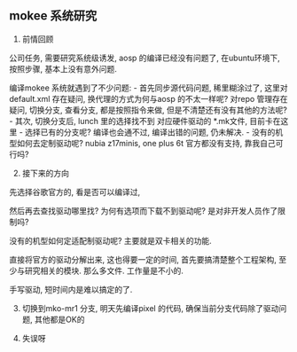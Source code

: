 
## mokee 系统研究

1. 前情回顾

公司任务, 需要研究系统级诱发, aosp 的编译已经没有问题了,  在ubuntu环境下, 按照步骤, 基本上没有意外问题.  

编译mokee 系统就遇到了不少问题:
    - 首先同步源代码问题, 稀里糊涂过了, 这里对default.xml 存在疑问, 换代理的方式为何与aosp 的不太一样呢? 对repo 管理存在疑问, 切换分支, 查看分支, 都是按照指令来做, 但是不清楚还有没有其他的方法呢? 
    - 其次, 切换分支后, lunch 里的选择找不到 对应硬件驱动的 *.mk文件, 目前卡在这里
    - 选择已有的分支呢? 编译也会通不过, 编译出错的问题, 仍未解决. 
    - 没有的机型如何去定制驱动呢? nubia z17minis, one plus 6t 官方都没有支持, 靠我自己可行吗?

2. 接下来的方向

先选择谷歌官方的, 看是否可以编译过, 

然后再去查找驱动哪里找? 为何有选项而下载不到驱动呢? 是对非开发人员作了限制吗? 

没有的机型如何定适配制驱动呢? 主要就是双卡相关的功能.

直接将官方的驱动分解出来, 这也得要一定的时间, 首先要搞清楚整个工程架构, 至少与研究相关的模块. 那么多文件.  工作量是不小的.

手写驱动, 短时间内是难以搞定的了.

3. 切换到mko-mr1 分支, 明天先编译pixel 的代码, 确保当前分支代码除了驱动问题, 其他都是OK的

4. 失误呀


